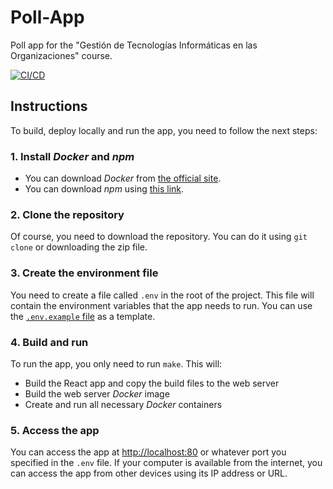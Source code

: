 # Poll-App

Poll app for the "Gestión de Tecnologías Informáticas en las Organizaciones" course.

[![CI/CD](https://github.com/jbruned/Poll-App/actions/workflows/cicd.yml/badge.svg)](https://github.com/jbruned/Poll-App/actions/workflows/cicd.yml)

## Instructions

To build, deploy locally and run the app, you need to follow the next steps:

### 1. Install _Docker_ and _npm_

- You can download _Docker_ from [the official site](https://www.docker.com/products/docker-desktop).
- You can download _npm_ using [this link](https://www.npmjs.com/get-npm).

### 2. Clone the repository

Of course, you need to download the repository. You can do it using `git clone` or downloading the zip file.

### 3. Create the environment file

You need to create a file called `.env` in the root of the project.
This file will contain the environment variables that the app needs to run.
You can use the [`.env.example` file](.env.example) as a template.

### 4. Build and run

To run the app, you only need to run `make`. This will:

- Build the React app and copy the build files to the web server
- Build the web server _Docker_ image
- Create and run all necessary _Docker_ containers

### 5. Access the app

You can access the app at [http://localhost:80](http://localhost:80) or whatever port you specified in the `.env` file.
If your computer is available from the internet, you can access the app from other devices using its IP address or URL.